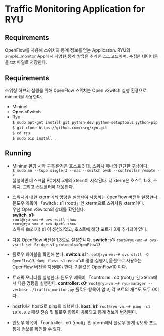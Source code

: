 # Traffic Monitoring Application for RYU

## Requirements
OpenFlow를 사용해 스위치의 통계 정보를 얻는 Application. RYU의 simple_monitor App에서 다양한 통계 항목을 추가한 소스코드이며, 수집한 데이터들을 txt 파일로 저장한다.

## Requirements
스위칭 허브의 실행을 위해 OpenFlow 스위치는 Open vSwitch 실행 환경으로 mininet을 사용한다.
- Mininet
- Open vSwitch
- Ryu  
`$ sudo apt-get install git python-dev python-setuptools python-pip`  
`$ git clone https://github.com/osrg/ryu.git`  
`$ cd ryu`  
`$ sudo pip install .`

## Running
- Mininet 환경 시작
구축 환경은 호스트 3 대, 스위치 하나의 간단한 구성이다.  
`$ sudo mn --topo single,3 --mac --switch ovsk --controller remote -x`  
실행하면 데스크탑 PC에서 5개의 xterm이 시작된다. 각 xterm은 호스트 1~3, 스위치, 그리고 컨트롤러에 대응한다.

- 스위치에 대한 xterm에서 명령을 실행하여 사용하는 OpenFlow 버전을 설정한다.
윈도우 제목이 「switch : s1 (root)」인 xterm으로 스위치용 xterm이다.  
우선 Open vSwitch의 상태를 확인한다.  
**switch: s1:**  
`root@ryu-vm:~# ovs-vsctl show`  
`root@ryu-vm:~# ovs-dpctl show`  
스위치 (브리지) s1 이 생성되었고, 호스트에 해당 포트가 3개 추가되어 있다.

- 다음 OpenFlow 버전을 1.3으로 설정합니다.
**switch: s1:**
`root@ryu-vm:~# ovs-vsctl set Bridge s1 protocols=OpenFlow13`

- 플로우 테이블을 확인해 본다.
**switch: s1:**
`root@ryu-vm:~# ovs-ofctl -O OpenFlow13 dump-flows s1`
ovs-ofctl 명령 실행시, 옵션으로 사용하는 OpenFlow 버전을 지정해야 한다. 기본값은 OpenFlow10 이다.

- 트래픽 모니터를 실행한다.
윈도우 제목이 「controller : c0 (root)」인 xterm에서 다음 명령을 실행한다.
**controller: c0:**
`root@ryu-vm:~# ryu-manager --verbose ./traffic_monitor.py`
플로우 항목이 없고, 각 포트의 개수도 모두 0이다.

- host1에서 host2로 ping을 실행한다.
**host: h1:**
`root@ryu-vm:~# ping -c1 10.0.0.2`
패킷 전송 및 플로우 항목이 등록되고 통계 정보가 변경된다.

- 윈도우 제목이 「controller : c0 (root)」인 xterm에서 플로우 통계 정보와 포트 통계 정보를 확인할 수 있다.
